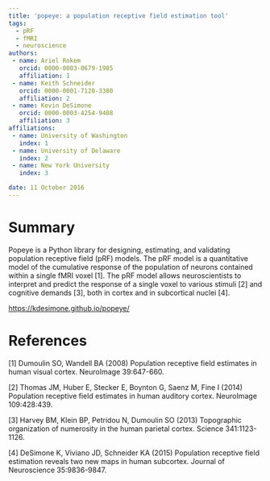 ```yaml
---
title: 'popeye: a population receptive field estimation tool'
tags:
  - pRF
  - fMRI
  - neuroscience
authors:
 - name: Ariel Rokem
   orcid: 0000-0003-0679-1985
   affiliation: 1
 - name: Keith Schneider
   orcid: 0000-0001-7120-3380
   affiliation: 2
 - name: Kevin DeSimone
   orcid: 0000-0003-4254-9408
   affiliation: 3
affiliations:
 - name: University of Washington
   index: 1
 - name: University of Delaware
   index: 2
 - name: New York University
   index: 3

date: 11 October 2016
---
```


# Summary

Popeye is a Python library for designing, estimating, and validating 
population receptive field (pRF) models. The pRF model is a quantitative 
model of the cumulative response of the population of neurons contained 
within a single fMRI voxel [1]. The pRF model allows neuroscientists to
interpret and predict the response of a single voxel to various stimuli [2]
and cognitive demands [3], both in cortex and in subcortical nuclei [4].

https://kdesimone.github.io/popeye/

# References
[1] Dumoulin SO, Wandell BA (2008) Population receptive field estimates in human visual cortex. NeuroImage 39:647-660.

[2] Thomas JM, Huber E, Stecker E, Boynton G, Saenz M, Fine I (2014) Population receptive field estimates in human auditory cortex. NeuroImage 109:428:439.

[3] Harvey BM, Klein BP, Petridou N, Dumoulin SO (2013) Topographic organization of numerosity in the human parietal cortex. Science 341:1123-1126.

[4] DeSimone K, Viviano JD, Schneider KA (2015) Population receptive field estimation reveals two new maps in human subcortex. Journal of Neuroscience 35:9836-9847.